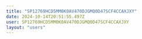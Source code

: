 ```yaml
---
title: "SP12769HCD5MM0K0AV470DJGMQ0D47SCF4CCAXJXY"
date: 2024-10-14T20:51:55.497Z
user: SP12769HCD5MM0K0AV470DJGMQ0D47SCF4CCAXJXY
layout: "users"
---
```

    